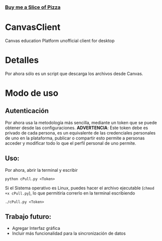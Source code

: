 ### [Buy me a Slice of Pizza](https://www.paypal.me/henryblairg)

# CanvasClient
Canvas education Platform unofficial client for desktop

# Detalles

Por ahora sólo es un script que descarga los archivos desde Canvas.

# Modo de uso

## Autenticación

Por ahora usa la metodología más sencilla, mediante un token que se puede obtener desde las configuraciones.
__ADVERTENCIA__: Este token debe es privado de cada persona, es un equivalente de las credenciales personales de uno en la plataforma, publicar o compartir esto permite a personas acceder y modificar todo lo que el perfil personal de uno permite. 

## Uso:

Por ahora, abrir la terminal y escribir

`python cPull.py <Token>`

Si el Sistema operativo es Linux, puedes hacer el archivo ejecutable (`chmod +x cPull.py`), lo que permitiría correrlo en la terminal escribiendo

`./cPull.py <Token>`

## Trabajo futuro:

* Agregar Interfaz gráfica 
* Incluir más funcionalidad para la sincronización de datos

